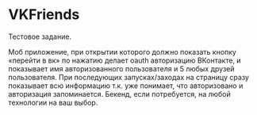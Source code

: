 # VKFriends

Тестовое задание.

Моб приложение, при открытии которого должно показать кнопку «перейти в вк» по нажатию делает oauth авторизацию ВКонтакте, и показывает имя авторизованного пользователя и 5 любых друзей пользователя. При последующих запусках/заходах на страницу сразу показывает всю информацию т.к. уже понимает, что авторизовано и авторизация запоминается. Бекенд,  если потребуется, на любой технологии на ваш выбор.

